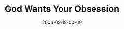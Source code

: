 ---
layout: message
category: message
series: "Life, The Universe and Everything"
title: "God Wants Your Obsession"
date: 2004-09-18-00-00
message_id: 153
audio-description: "Life, The Universe and Everything"
audio: "http://www.crossroads.net/audio/2004/2004_08_Life/LTUAE_06_09-18-04_Obsession.mp3"
audio-title: "God Wants Your Obsession"
audio-duration: "34:08"
---